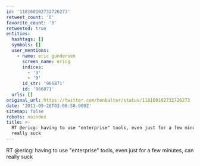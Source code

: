 ```yaml
---
id: '118160102732726273'
retweet_count: '0'
favorite_count: '0'
retweeted: true
entities:
  hashtags: []
  symbols: []
  user_mentions:
    - name: eric gundersen
      screen_name: ericg
      indices:
        - '3'
        - '9'
      id_str: '966871'
      id: '966871'
  urls: []
original_url: https://twitter.com/benbalter/status/118160102732726273
date: '2011-09-26T03:08:58.000Z'
sitemap: false
robots: noindex
title: >-
  RT @ericg: having to use "enterprise" tools, even just for a few minutes, can
  really suck
---
```


RT @ericg: having to use "enterprise" tools, even just for a few minutes, can really suck